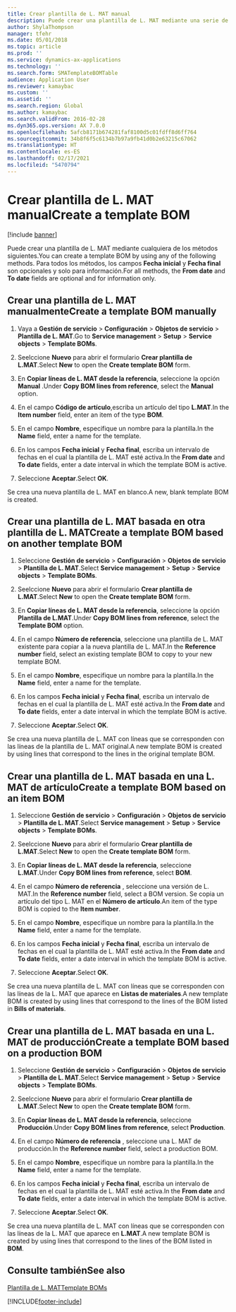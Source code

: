 ```yaml
---
title: Crear plantilla de L. MAT manual
description: Puede crear una plantilla de L. MAT mediante una serie de métodos.
author: ShylaThompson
manager: tfehr
ms.date: 05/01/2018
ms.topic: article
ms.prod: ''
ms.service: dynamics-ax-applications
ms.technology: ''
ms.search.form: SMATemplateBOMTable
audience: Application User
ms.reviewer: kamaybac
ms.custom: ''
ms.assetid: ''
ms.search.region: Global
ms.author: kamaybac
ms.search.validFrom: 2016-02-28
ms.dyn365.ops.version: AX 7.0.0
ms.openlocfilehash: 5afcb8171b674281faf8100d5c01fdff8d6ff764
ms.sourcegitcommit: 34b8f6f5c6134b7b97a9fb41d0b2e63215c67062
ms.translationtype: HT
ms.contentlocale: es-ES
ms.lasthandoff: 02/17/2021
ms.locfileid: "5470794"
---
```

# <a name="create-a-template-bom"></a><span data-ttu-id="7d9a2-103">Crear plantilla de L. MAT manual</span><span class="sxs-lookup"><span data-stu-id="7d9a2-103">Create a template BOM</span></span>   

[!include [banner](../includes/banner.md)]


<span data-ttu-id="7d9a2-104">Puede crear una plantilla de L. MAT mediante cualquiera de los métodos siguientes.</span><span class="sxs-lookup"><span data-stu-id="7d9a2-104">You can create a template BOM by using any of the following methods.</span></span> <span data-ttu-id="7d9a2-105">Para todos los métodos, los campos **Fecha inicial** y **Fecha final** son opcionales y solo para información.</span><span class="sxs-lookup"><span data-stu-id="7d9a2-105">For all methods, the **From date** and **To date** fields are optional and for information only.</span></span>

## <a name="create-a-template-bom-manually"></a><span data-ttu-id="7d9a2-106">Crear una plantilla de L. MAT manualmente</span><span class="sxs-lookup"><span data-stu-id="7d9a2-106">Create a template BOM manually</span></span>

1.  <span data-ttu-id="7d9a2-107">Vaya a **Gestión de servicio** \> **Configuración** \> **Objetos de servicio** \> **Plantilla de L. MAT**.</span><span class="sxs-lookup"><span data-stu-id="7d9a2-107">Go to **Service management** \> **Setup** \> **Service objects** \> **Template BOMs**.</span></span>

2.  <span data-ttu-id="7d9a2-108">Seelccione **Nuevo** para abrir el formulario **Crear plantilla de L.MAT**.</span><span class="sxs-lookup"><span data-stu-id="7d9a2-108">Select **New** to open the **Create template BOM** form.</span></span>

3.  <span data-ttu-id="7d9a2-109">En **Copiar líneas de L. MAT desde la referencia**, seleccione la opción **Manual** .</span><span class="sxs-lookup"><span data-stu-id="7d9a2-109">Under **Copy BOM lines from reference**, select the **Manual** option.</span></span>

4.  <span data-ttu-id="7d9a2-110">En el campo **Código de artículo**,escriba un artículo del tipo **L.MAT**.</span><span class="sxs-lookup"><span data-stu-id="7d9a2-110">In the **Item number** field, enter an item of the type **BOM**.</span></span>

5.  <span data-ttu-id="7d9a2-111">En el campo **Nombre**, especifique un nombre para la plantilla.</span><span class="sxs-lookup"><span data-stu-id="7d9a2-111">In the **Name** field, enter a name for the template.</span></span>

6.  <span data-ttu-id="7d9a2-112">En los campos **Fecha inicial** y **Fecha final**, escriba un intervalo de fechas en el cual la plantilla de L. MAT esté activa.</span><span class="sxs-lookup"><span data-stu-id="7d9a2-112">In the **From date** and **To date** fields, enter a date interval in which the template BOM is active.</span></span>

7.  <span data-ttu-id="7d9a2-113">Seleccione **Aceptar**.</span><span class="sxs-lookup"><span data-stu-id="7d9a2-113">Select **OK**.</span></span>

<span data-ttu-id="7d9a2-114">Se crea una nueva plantilla de L. MAT en blanco.</span><span class="sxs-lookup"><span data-stu-id="7d9a2-114">A new, blank template BOM is created.</span></span>

## <a name="create-a-template-bom-based-on-another-template-bom"></a><span data-ttu-id="7d9a2-115">Crear una plantilla de L. MAT basada en otra plantilla de L. MAT</span><span class="sxs-lookup"><span data-stu-id="7d9a2-115">Create a template BOM based on another template BOM</span></span>

1.  <span data-ttu-id="7d9a2-116">Seleccione **Gestión de servicio** \> **Configuración** \> **Objetos de servicio** \> **Plantilla de L. MAT**.</span><span class="sxs-lookup"><span data-stu-id="7d9a2-116">Select **Service management** \> **Setup** \> **Service objects** \> **Template BOMs**.</span></span>

2.  <span data-ttu-id="7d9a2-117">Seelccione **Nuevo** para abrir el formulario **Crear plantilla de L.MAT**.</span><span class="sxs-lookup"><span data-stu-id="7d9a2-117">Select **New** to open the **Create template BOM** form.</span></span>

3.  <span data-ttu-id="7d9a2-118">En **Copiar líneas de L. MAT desde la referencia**, seleccione la opción **Plantilla de L.MAT**.</span><span class="sxs-lookup"><span data-stu-id="7d9a2-118">Under **Copy BOM lines from reference**, select the **Template BOM** option.</span></span>

4.  <span data-ttu-id="7d9a2-119">En el campo **Número de referencia**, seleccione una plantilla de L. MAT existente para copiar a la nueva plantilla de L. MAT.</span><span class="sxs-lookup"><span data-stu-id="7d9a2-119">In the **Reference number** field, select an existing template BOM to copy to your new template BOM.</span></span>

5.  <span data-ttu-id="7d9a2-120">En el campo **Nombre**, especifique un nombre para la plantilla.</span><span class="sxs-lookup"><span data-stu-id="7d9a2-120">In the **Name** field, enter a name for the template.</span></span>

6.  <span data-ttu-id="7d9a2-121">En los campos **Fecha inicial** y **Fecha final**, escriba un intervalo de fechas en el cual la plantilla de L. MAT esté activa.</span><span class="sxs-lookup"><span data-stu-id="7d9a2-121">In the **From date** and **To date** fields, enter a date interval in which the template BOM is active.</span></span>

7.  <span data-ttu-id="7d9a2-122">Seleccione **Aceptar**.</span><span class="sxs-lookup"><span data-stu-id="7d9a2-122">Select **OK**.</span></span>

<span data-ttu-id="7d9a2-123">Se crea una nueva plantilla de L. MAT con líneas que se corresponden con las líneas de la plantilla de L. MAT original.</span><span class="sxs-lookup"><span data-stu-id="7d9a2-123">A new template BOM is created by using lines that correspond to the lines in the original template BOM.</span></span>

## <a name="create-a-template-bom-based-on-an-item-bom"></a><span data-ttu-id="7d9a2-124">Crear una plantilla de L. MAT basada en una L. MAT de artículo</span><span class="sxs-lookup"><span data-stu-id="7d9a2-124">Create a template BOM based on an item BOM</span></span>

1.  <span data-ttu-id="7d9a2-125">Seleccione **Gestión de servicio** \> **Configuración** \> **Objetos de servicio** \> **Plantilla de L. MAT**.</span><span class="sxs-lookup"><span data-stu-id="7d9a2-125">Select **Service management** \> **Setup** \> **Service objects** \> **Template BOMs**.</span></span>

2.  <span data-ttu-id="7d9a2-126">Seelccione **Nuevo** para abrir el formulario **Crear plantilla de L.MAT**.</span><span class="sxs-lookup"><span data-stu-id="7d9a2-126">Select **New** to open the **Create template BOM** form.</span></span>

3.  <span data-ttu-id="7d9a2-127">En **Copiar líneas de L. MAT desde la referencia**, seleccione **L.MAT**.</span><span class="sxs-lookup"><span data-stu-id="7d9a2-127">Under **Copy BOM lines from reference**, select **BOM**.</span></span>

4.  <span data-ttu-id="7d9a2-128">En el campo **Número de referencia** , seleccione una versión de L. MAT.</span><span class="sxs-lookup"><span data-stu-id="7d9a2-128">In the **Reference number** field, select a BOM version.</span></span> <span data-ttu-id="7d9a2-129">Se copia un artículo del tipo L. MAT en el **Número de artículo**.</span><span class="sxs-lookup"><span data-stu-id="7d9a2-129">An item of the type BOM is copied to the **Item number**.</span></span>

5.  <span data-ttu-id="7d9a2-130">En el campo **Nombre**, especifique un nombre para la plantilla.</span><span class="sxs-lookup"><span data-stu-id="7d9a2-130">In the **Name** field, enter a name for the template.</span></span>

6.  <span data-ttu-id="7d9a2-131">En los campos **Fecha inicial** y **Fecha final**, escriba un intervalo de fechas en el cual la plantilla de L. MAT esté activa.</span><span class="sxs-lookup"><span data-stu-id="7d9a2-131">In the **From date** and **To date** fields, enter a date interval in which the template BOM is active.</span></span>

7.  <span data-ttu-id="7d9a2-132">Seleccione **Aceptar**.</span><span class="sxs-lookup"><span data-stu-id="7d9a2-132">Select **OK**.</span></span>

<span data-ttu-id="7d9a2-133">Se crea una nueva plantilla de L. MAT con líneas que se corresponden con las líneas de la L. MAT que aparece en **Listas de materiales**.</span><span class="sxs-lookup"><span data-stu-id="7d9a2-133">A new template BOM is created by using lines that correspond to the lines of the BOM listed in **Bills of materials**.</span></span>

## <a name="create-a-template-bom-based-on-a-production-bom"></a><span data-ttu-id="7d9a2-134">Crear una plantilla de L. MAT basada en una L. MAT de producción</span><span class="sxs-lookup"><span data-stu-id="7d9a2-134">Create a template BOM based on a production BOM</span></span>

1.  <span data-ttu-id="7d9a2-135">Seleccione **Gestión de servicio** \> **Configuración** \> **Objetos de servicio** \> **Plantilla de L. MAT**.</span><span class="sxs-lookup"><span data-stu-id="7d9a2-135">Select **Service management** \> **Setup** \> **Service objects** \> **Template BOMs**.</span></span>

2.  <span data-ttu-id="7d9a2-136">Seelccione **Nuevo** para abrir el formulario **Crear plantilla de L.MAT**.</span><span class="sxs-lookup"><span data-stu-id="7d9a2-136">Select **New** to open the **Create template BOM** form.</span></span>

3.  <span data-ttu-id="7d9a2-137">En **Copiar líneas de L. MAT desde la referencia**, seleccione **Producción**.</span><span class="sxs-lookup"><span data-stu-id="7d9a2-137">Under **Copy BOM lines from reference**, select **Production**.</span></span>

4.  <span data-ttu-id="7d9a2-138">En el campo **Número de referencia** , seleccione una L. MAT de producción.</span><span class="sxs-lookup"><span data-stu-id="7d9a2-138">In the **Reference number** field, select a production BOM.</span></span>

5.  <span data-ttu-id="7d9a2-139">En el campo **Nombre**, especifique un nombre para la plantilla.</span><span class="sxs-lookup"><span data-stu-id="7d9a2-139">In the **Name** field, enter a name for the template.</span></span>

6.  <span data-ttu-id="7d9a2-140">En los campos **Fecha inicial** y **Fecha final**, escriba un intervalo de fechas en el cual la plantilla de L. MAT esté activa.</span><span class="sxs-lookup"><span data-stu-id="7d9a2-140">In the **From date** and **To date** fields, enter a date interval in which the template BOM is active.</span></span>

7.  <span data-ttu-id="7d9a2-141">Seleccione **Aceptar**.</span><span class="sxs-lookup"><span data-stu-id="7d9a2-141">Select **OK**.</span></span>

<span data-ttu-id="7d9a2-142">Se crea una nueva plantilla de L. MAT con líneas que se corresponden con las líneas de la L. MAT que aparece en **L.MAT**.</span><span class="sxs-lookup"><span data-stu-id="7d9a2-142">A new template BOM is created by using lines that correspond to the lines of the BOM listed in **BOM**.</span></span>

## <a name="see-also"></a><span data-ttu-id="7d9a2-143">Consulte también</span><span class="sxs-lookup"><span data-stu-id="7d9a2-143">See also</span></span>

[<span data-ttu-id="7d9a2-144">Plantilla de L. MAT</span><span class="sxs-lookup"><span data-stu-id="7d9a2-144">Template BOMs</span></span>](template-boms.md)

  




[!INCLUDE[footer-include](../../includes/footer-banner.md)]